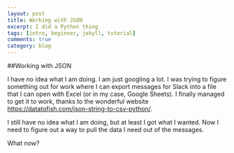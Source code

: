 ```yaml
---
layout: post
title: Working with JSON
excerpt: I did a Python thing
tags: [intro, beginner, jekyll, tutorial]
comments: true
category: blog
---
```


##Working with JSON

I have no idea what I am doing. I am just googling a lot. I was trying to figure something out for work where I can export messages for Slack into a file that I can open with Excel (or in my case, Google Sheets). I finally managed to get it to work, thanks to the wonderful website https://datatofish.com/json-string-to-csv-python/.

I still have no idea what I am doing, but at least I got what I wanted. Now I need to figure out a way to pull the data I need out of the messages.

What now?
